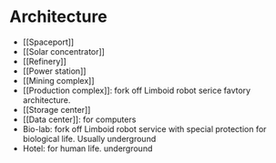 # Architecture

- [[Spaceport]]
- [[Solar concentrator]]
- [[Refinery]]
- [[Power station]]
- [[Mining complex]]
- [[Production complex]]: fork off Limboid robot serice favtory architecture.
- [[Storage center]]
- [[Data center]]: for computers
- Bio-lab: fork off Limboid robot service with special protection for biological life. Usually underground
- Hotel: for human life. underground
